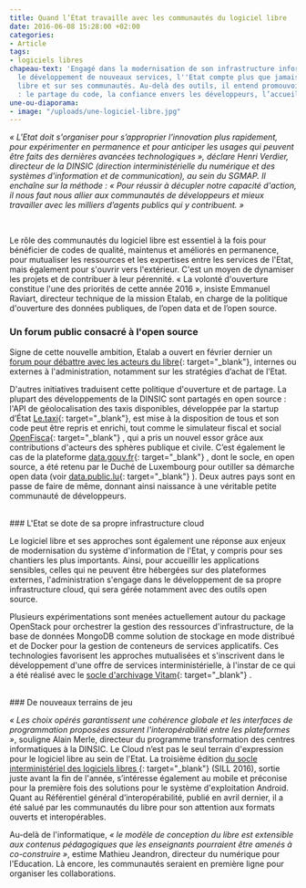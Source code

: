 ```yaml
---
title: Quand l’État travaille avec les communautés du logiciel libre
date: 2016-06-08 15:28:00 +02:00
categories:
- Article
tags:
- logiciels libres
chapeau-text: 'Engagé dans la modernisation de son infrastructure informatique et
  le développement de nouveaux services, l''Etat compte plus que jamais sur le logiciel
  libre et sur ses communautés. Au-delà des outils, il entend promouvoir des méthodes
  : le partage du code, la confiance envers les développeurs, l’accueil de la contribution.'
une-ou-diaporama:
- image: "/uploads/une-logiciel-libre.jpg"
---
```


*« L'Etat doit s'organiser pour s’approprier l’innovation plus rapidement, pour expérimenter en permanence et pour anticiper les usages qui peuvent être faits des dernières avancées technologiques », déclare Henri Verdier, directeur de la DINSIC (direction interministérielle du numérique et des systèmes d'information et de communication), au sein du SGMAP. Il enchaîne sur la méthode : « Pour réussir à décupler notre capacité d'action, il nous faut nous allier aux communautés de développeurs et mieux travailler avec les milliers d’agents publics qui y contribuent. »*

<br>


Le rôle des communautés du logiciel libre est essentiel à la fois pour bénéficier de codes de qualité, maintenus et améliorés en permanence, pour mutualiser les ressources et les expertises entre les services de l'Etat, mais également pour s'ouvrir vers l'extérieur. C'est un moyen de dynamiser les projets et de contribuer à leur pérennité. « La volonté d'ouverture constitue l'une des priorités de cette année 2016 », insiste Emmanuel Raviart, directeur technique de la mission Etalab, en charge de la politique d'ouverture des données publiques, de l’open data et de l’open source.
 

### Un forum public consacré à l'open source

Signe de cette nouvelle ambition, Etalab a ouvert en février dernier un [forum pour débattre avec les acteurs du libre](https://www.modernisation.gouv.fr/home/un-forum-pour-mieux-cerner-usage-des-logiciels-libres-dans-administration){: target="_blank"}, internes ou externes à l'administration, notamment sur les stratégies d’achat de l’Etat.

D'autres initiatives traduisent cette politique d'ouverture et de partage. La plupart des développements de la DINSIC sont partagés en open source : l'API de géolocalisation des taxis disponibles, développée par la startup d’État [Le.taxi](http://le.taxi/){: target="_blank"}, est mise à la disposition de tous et son code peut être repris et enrichi, tout comme le simulateur fiscal et social [OpenFisca](https://fr.openfisca.org/){: target="_blank"} , qui a pris un nouvel essor grâce aux contributions d'acteurs des sphères publique et civile. C’est également le cas de la plateforme [data.gouv.fr](https://www.data.gouv.fr/fr/){: target="_blank"} , dont le socle, en open source, a été retenu par le Duché de Luxembourg pour outiller sa démarche open data (voir [data.public.lu](https://data.public.lu/fr/){: target="_blank"} ). Deux autres pays sont en passe de faire de même, donnant ainsi naissance à une véritable petite communauté de développeurs.
 
<br>
### L'Etat se dote de sa propre infrastructure cloud

Le logiciel libre et ses approches sont également une réponse aux enjeux de modernisation du système d'information de l'Etat, y compris pour ses chantiers les plus importants. Ainsi, pour accueillir les applications sensibles, celles qui ne peuvent être hébergées sur des plateformes externes, l'administration s'engage dans le développement de sa propre infrastructure cloud, qui sera gérée notamment avec des outils open source.

Plusieurs expérimentations sont menées actuellement autour du package OpenStack pour orchestrer la gestion des ressources d'infrastructure, de la base de données MongoDB comme solution de stockage en mode distribué et de Docker pour la gestion de conteneurs de services applicatifs. Ces technologies favorisent les approches mutualisées et s'inscrivent dans le développement d'une offre de services interministérielle, à l'instar de ce qui a été réalisé avec le [socle d'archivage Vitam](https://www.modernisation.gouv.fr/home/vitam-vers-un-socle-d-archivage-electronique-commun-a-toute-l-administration){: target="_blank"} .
 
<br>
### De nouveaux terrains de jeu 

*« Les choix opérés garantissent une cohérence globale et les interfaces de programmation proposées assurent l'interopérabilité entre les plateformes »*, souligne Alain Merle, directeur du programme transformation des centres informatiques à la DINSIC. Le Cloud n’est pas le seul terrain d'expression pour le logiciel libre au sein de l'Etat. La troisième édition [du socle interministériel des logiciels libres ](http://references.modernisation.gouv.fr/socle-logiciels-libres){: target="_blank"} (SILL 2016), sortie juste avant la fin de l'année, s’intéresse également au mobile et préconise pour la première fois des solutions pour le système d'exploitation Android. Quant au Référentiel général d’interopérabilité, publié en avril dernier, il a été salué par les communautés du libre pour son attention aux formats ouverts et interopérables.

Au-delà de l'informatique, *« le modèle de conception du libre est extensible aux contenus pédagogiques que les enseignants pourraient être amenés à co-construire »*, estime Mathieu Jeandron, directeur du numérique pour l'Education. Là encore, les communautés seraient en première ligne pour organiser les collaborations.
